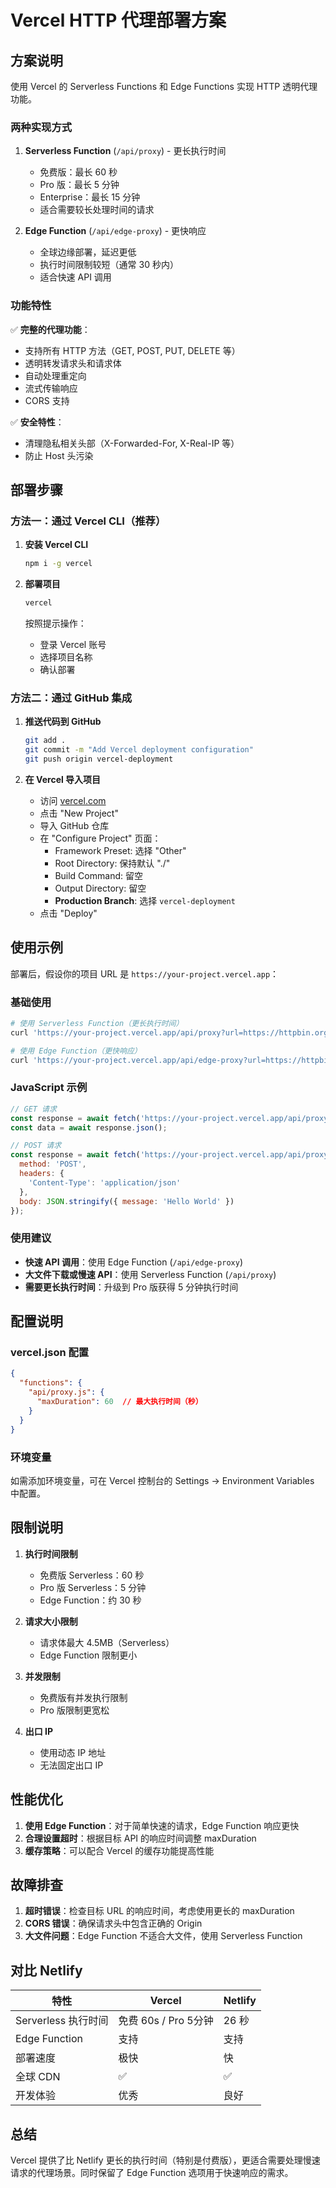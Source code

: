 # Vercel HTTP 代理部署方案

## 方案说明

使用 Vercel 的 Serverless Functions 和 Edge Functions 实现 HTTP 透明代理功能。

### 两种实现方式

1. **Serverless Function** (`/api/proxy`) - 更长执行时间
   - 免费版：最长 60 秒
   - Pro 版：最长 5 分钟
   - Enterprise：最长 15 分钟
   - 适合需要较长处理时间的请求

2. **Edge Function** (`/api/edge-proxy`) - 更快响应
   - 全球边缘部署，延迟更低
   - 执行时间限制较短（通常 30 秒内）
   - 适合快速 API 调用

### 功能特性

✅ **完整的代理功能**：
- 支持所有 HTTP 方法（GET, POST, PUT, DELETE 等）
- 透明转发请求头和请求体
- 自动处理重定向
- 流式传输响应
- CORS 支持

✅ **安全特性**：
- 清理隐私相关头部（X-Forwarded-For, X-Real-IP 等）
- 防止 Host 头污染

## 部署步骤

### 方法一：通过 Vercel CLI（推荐）

1. **安装 Vercel CLI**
   ```bash
   npm i -g vercel
   ```

2. **部署项目**
   ```bash
   vercel
   ```
   
   按照提示操作：
   - 登录 Vercel 账号
   - 选择项目名称
   - 确认部署

### 方法二：通过 GitHub 集成

1. **推送代码到 GitHub**
   ```bash
   git add .
   git commit -m "Add Vercel deployment configuration"
   git push origin vercel-deployment
   ```

2. **在 Vercel 导入项目**
   - 访问 [vercel.com](https://vercel.com)
   - 点击 "New Project"
   - 导入 GitHub 仓库
   - 在 "Configure Project" 页面：
     - Framework Preset: 选择 "Other"
     - Root Directory: 保持默认 "./"
     - Build Command: 留空
     - Output Directory: 留空
     - **Production Branch**: 选择 `vercel-deployment`
   - 点击 "Deploy"

## 使用示例

部署后，假设你的项目 URL 是 `https://your-project.vercel.app`：

### 基础使用

```bash
# 使用 Serverless Function（更长执行时间）
curl 'https://your-project.vercel.app/api/proxy?url=https://httpbin.org/ip'

# 使用 Edge Function（更快响应）
curl 'https://your-project.vercel.app/api/edge-proxy?url=https://httpbin.org/ip'
```

### JavaScript 示例

```javascript
// GET 请求
const response = await fetch('https://your-project.vercel.app/api/proxy?url=https://api.github.com/users/github');
const data = await response.json();

// POST 请求
const response = await fetch('https://your-project.vercel.app/api/proxy?url=https://httpbin.org/post', {
  method: 'POST',
  headers: {
    'Content-Type': 'application/json'
  },
  body: JSON.stringify({ message: 'Hello World' })
});
```

### 使用建议

- **快速 API 调用**：使用 Edge Function (`/api/edge-proxy`)
- **大文件下载或慢速 API**：使用 Serverless Function (`/api/proxy`)
- **需要更长执行时间**：升级到 Pro 版获得 5 分钟执行时间

## 配置说明

### vercel.json 配置

```json
{
  "functions": {
    "api/proxy.js": {
      "maxDuration": 60  // 最大执行时间（秒）
    }
  }
}
```

### 环境变量

如需添加环境变量，可在 Vercel 控制台的 Settings → Environment Variables 中配置。

## 限制说明

1. **执行时间限制**
   - 免费版 Serverless：60 秒
   - Pro 版 Serverless：5 分钟
   - Edge Function：约 30 秒

2. **请求大小限制**
   - 请求体最大 4.5MB（Serverless）
   - Edge Function 限制更小

3. **并发限制**
   - 免费版有并发执行限制
   - Pro 版限制更宽松

4. **出口 IP**
   - 使用动态 IP 地址
   - 无法固定出口 IP

## 性能优化

1. **使用 Edge Function**：对于简单快速的请求，Edge Function 响应更快
2. **合理设置超时**：根据目标 API 的响应时间调整 maxDuration
3. **缓存策略**：可以配合 Vercel 的缓存功能提高性能

## 故障排查

1. **超时错误**：检查目标 URL 的响应时间，考虑使用更长的 maxDuration
2. **CORS 错误**：确保请求头中包含正确的 Origin
3. **大文件问题**：Edge Function 不适合大文件，使用 Serverless Function

## 对比 Netlify

| 特性 | Vercel | Netlify |
|-----|--------|---------|
| Serverless 执行时间 | 免费 60s / Pro 5分钟 | 26 秒 |
| Edge Function | 支持 | 支持 |
| 部署速度 | 极快 | 快 |
| 全球 CDN | ✅ | ✅ |
| 开发体验 | 优秀 | 良好 |

## 总结

Vercel 提供了比 Netlify 更长的执行时间（特别是付费版），更适合需要处理慢速请求的代理场景。同时保留了 Edge Function 选项用于快速响应的需求。